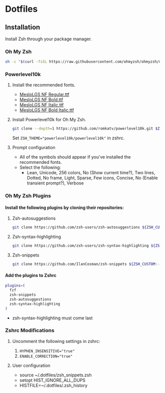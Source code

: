 # Dotfiles

## Installation

Install Zsh through your package manager.

### Oh My Zsh

```zsh
sh -c "$(curl -fsSL https://raw.githubusercontent.com/ohmyzsh/ohmyzsh/master/tools/install.sh)"
```

### Powerlevel10k

1. Install the recommended fonts.

   - [MesloLGS NF Regular.ttf](https://github.com/romkatv/powerlevel10k-media/raw/master/MesloLGS%20NF%20Regular.ttf)
   - [MesloLGS NF Bold.ttf](https://github.com/romkatv/powerlevel10k-media/raw/master/MesloLGS%20NF%20Bold.ttf)
   - [MesloLGS NF Italic.ttf](https://github.com/romkatv/powerlevel10k-media/raw/master/MesloLGS%20NF%20Italic.ttf)
   - [MesloLGS NF Bold Italic.ttf](https://github.com/romkatv/powerlevel10k-media/raw/master/MesloLGS%20NF%20Bold%20Italic.ttf)

2. Install Powerlevel10k for Oh My Zsh.

   ```zsh
   git clone --depth=1 https://github.com/romkatv/powerlevel10k.git $ZSH_CUSTOM/themes/powerlevel10k
   ```

   Set `ZSH_THEME="powerlevel10k/powerlevel10k"` in zshrc.

3. Prompt configuration
   - All of the symbols should appear if you've installed the recommended fonts.
   - Select the following:
     - Lean, Unicode, 256 colors, No (Show current time?), Two lines, Dotted, No frame, Light, Sparse, Few icons, Concise, No (Enable transient prompt?), Verbose

### Oh My Zsh Plugins

#### Install the following plugins by cloning their repositories:

1.  Zsh-autosuggestions

    ```sh
    git clone https://github.com/zsh-users/zsh-autosuggestions ${ZSH_CUSTOM:-~/.oh-my-zsh/custom}/plugins/zsh-autosuggestions
    ```

2.  Zsh-syntax-highlighting

    ```zsh
    git clone https://github.com/zsh-users/zsh-syntax-highlighting ${ZSH_CUSTOM:-~/.oh-my-zsh/custom}/plugins/zsh-syntax-highlighting
    ```

3.  Zsh-snippets

    ```sh
    git clone https://github.com/IlanCosman/zsh-snippets ${ZSH_CUSTOM:-~/.oh-my-zsh/custom}/plugins/zsh-snippets
    ```

#### Add the plugins to Zshrc

```zsh
plugins=(
  fzf
  zsh-snippets
  zsh-autosuggestions
  zsh-syntax-highlighting
)
```

- zsh-syntax-highlighting must come last

### Zshrc Modifications

1. Uncomment the following settings in zshrc:

   1. `HYPHEN_INSENSITIVE="true"`
   2. `ENABLE_CORRECTION="true"`

2. User configuration
   - source ~/.dotfiles/zsh_snippets.zsh
   - setopt HIST_IGNORE_ALL_DUPS
   - HISTFILE=~/.dotfiles/.zsh_history
